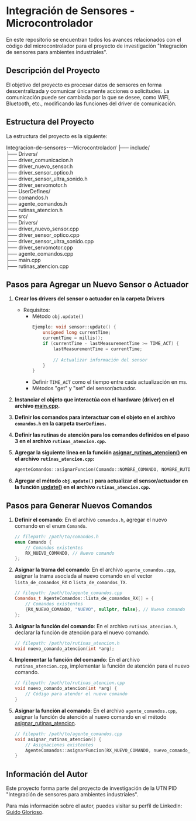 # Integración de Sensores - Microcontrolador

En este repositorio se encuentran todos los avances relacionados con el código del microcontrolador para el proyecto de investigación "Integración de sensores para ambientes industriales".

## Descripción del Proyecto

El objetivo del proyecto es procesar datos de sensores en forma descentralizada y comunicar únicamente acciones o solicitudes. La comunicación puede ser cambiada por la que se desee, como WiFi, Bluetooth, etc., modificando las funciones del driver de comunicación.

## Estructura del Proyecto

La estructura del proyecto es la siguiente:

Integracion-de-sensores---Microcontrolador/ 
├── include/  <br>
    ├── Drivers/ <br>
        ├── driver_comunicacion.h <br>
        ├── driver_nuevo_sensor.h <br>
        ├── driver_sensor_optico.h <br>
        ├── driver_sensor_ultra_sonido.h <br>
        ├── driver_servomotor.h <br>
    ├── UserDefines/ <br>
        ├── comandos.h  <br>
    ├── agente_comandos.h <br>
    ├── rutinas_atencion.h <br>
├── src/ <br>
    ├── Drivers/ <br>
        ├── driver_nuevo_sensor.cpp <br>
        ├── driver_sensor_optico.cpp <br>
        ├── driver_sensor_ultra_sonido.cpp <br>
        ├── driver_servomotor.cpp <br>
    ├── agente_comandos.cpp<br>
    ├── main.cpp  <br>
    ├── rutinas_atencion.cpp <br>

## Pasos para Agregar un Nuevo Sensor o Actuador

1. **Crear los drivers del sensor o actuador en la carpeta Drivers**
    * Requisitos:
        + Método `obj.update()`
            ```cpp
            Ejemplo: void sensor::update() {
                unsigned long currentTime;
                currentTime = millis();
                if (currentTime - lastMeasurementTime >= TIME_ACT) {
                    lastMeasurementTime = currentTime;
                    
                    // Actualizar información del sensor
                }
            }
            ```
        + Definir `TIME_ACT` como el tiempo entre cada actualización en ms.
        + Métodos "get" y "set" del sensor/actuador.

2. **Instanciar el objeto que interactúa con el hardware (driver) en el archivo [main.cpp](http://_vscodecontentref_/3).**

3. **Definir los comandos para interactuar con el objeto en el archivo `comandos.h` en la carpeta `UserDefines`.**

4. **Definir las rutinas de atención para los comandos definidos en el paso 3 en el archivo `rutinas_atencion.cpp`.**

5. **Agregar la siguiente línea en la función [asignar_rutinas_atencion()](http://_vscodecontentref_/4) en el archivo `rutinas_atencion.cpp`:**
    ```cpp
    AgenteComandos::asignarFuncion(Comando::NOMBRE_COMANDO, NOMBRE_RUTINA);
    ```

6. **Agregar el método `obj.update()` para actualizar el sensor/actuador en la función [update()](http://_vscodecontentref_/5) en el archivo `rutinas_atencion.cpp`.**

## Pasos para Generar Nuevos Comandos

1. **Definir el comando**: En el archivo `comandos.h`, agregar el nuevo comando en el enum `Comando`.

    ```cpp
    // filepath: /path/to/comandos.h
    enum Comando {
        // Comandos existentes
        RX_NUEVO_COMANDO, // Nuevo comando
    };
    ```

2. **Asignar la trama del comando**: En el archivo `agente_comandos.cpp`, asignar la trama asociada al nuevo comando en el vector `lista_de_comandos_RX` o `lista_de_comandos_TX`.

    ```cpp
    // filepath: /path/to/agente_comandos.cpp
    Comandos_t AgenteComandos::lista_de_comandos_RX[] = {
        // Comandos existentes
        {RX_NUEVO_COMANDO, "NUEVO", nullptr, false}, // Nuevo comando
    };
    ```

3. **Asignar la función del comando**: En el archivo `rutinas_atencion.h`, declarar la función de atención para el nuevo comando.

    ```cpp
    // filepath: /path/to/rutinas_atencion.h
    void nuevo_comando_atencion(int *arg);
    ```

4. **Implementar la función del comando**: En el archivo `rutinas_atencion.cpp`, implementar la función de atención para el nuevo comando.

    ```cpp
    // filepath: /path/to/rutinas_atencion.cpp
    void nuevo_comando_atencion(int *arg) {
        // Código para atender el nuevo comando
    }
    ```

5. **Asignar la función al comando**: En el archivo `agente_comandos.cpp`, asignar la función de atención al nuevo comando en el método [asignar_rutinas_atencion](http://_vscodecontentref_/6).

    ```cpp
    // filepath: /path/to/agente_comandos.cpp
    void asignar_rutinas_atencion() {
        // Asignaciones existentes
        AgenteComandos::asignarFuncion(RX_NUEVO_COMANDO, nuevo_comando_atencion);
    }
    ```

## Información del Autor

Este proyecto forma parte del proyecto de investigación de la UTN PID "Integración de sensores para ambientes industriales".

Para más información sobre el autor, puedes visitar su perfil de LinkedIn: [Guido Glorioso](https://www.linkedin.com/in/guido-glorioso).
